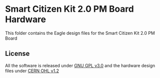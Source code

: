 Smart Citizen Kit 2.0 PM Board Hardware
=======================================

This folder contains the Eagle design files for the Smart Citizen Kit 2.0 PM Board

## License

All the software is released under [GNU GPL v3.0](https://github.com/fablabbcn/smartcitizen-kit-20/blob/master/LICENSE) and the hardware design files under [CERN OHL v1.2](https://github.com/fablabbcn/smartcitizen-kit-20/blob/master/hardware/LICENSE)